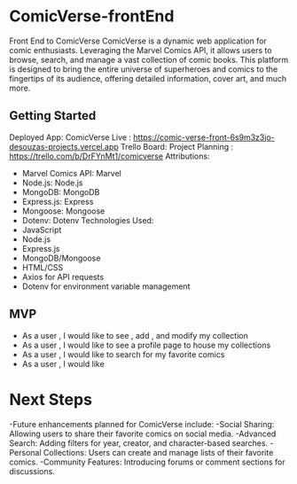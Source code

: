 # ComicVerse-frontEnd
Front End to ComicVerse
ComicVerse is a dynamic web application for comic enthusiasts. Leveraging the Marvel Comics API, it allows users to browse, search, and manage a vast collection of comic books. This platform is designed to bring the entire universe of superheroes and comics to the fingertips of its audience, offering detailed information, cover art, and much more.

## Getting Started
Deployed App: ComicVerse Live : https://comic-verse-front-6s9m3z3jo-desouzas-projects.vercel.app
Trello Board: Project Planning : https://trello.com/b/DrFYnMt1/comicverse
Attributions:
- Marvel Comics API: Marvel
- Node.js: Node.js
- MongoDB: MongoDB
- Express.js: Express
- Mongoose: Mongoose
- Dotenv: Dotenv
Technologies Used:
- JavaScript
- Node.js
- Express.js
- MongoDB/Mongoose
- HTML/CSS
- Axios for API requests
- Dotenv for environment variable management

## MVP
- As a user , I would like to see , add , and modify my collection 
- As a user , I would like to see a profile page to house my collections
- As a user , I would like to search for my favorite comics 
- As a user , I would like


# Next Steps
-Future enhancements planned for ComicVerse include:
-Social Sharing: Allowing users to share their favorite comics on social media.
-Advanced Search: Adding filters for year, creator, and character-based searches.
-Personal Collections: Users can create and manage lists of their favorite comics.
-Community Features: Introducing forums or comment sections for discussions.
